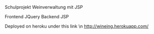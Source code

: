 Schulprojekt Weinverwaltung mit JSP

Frontend JQuery
Backend JSP


Deployed on heroku under this link \n
http://wineing.herokuapp.com/
